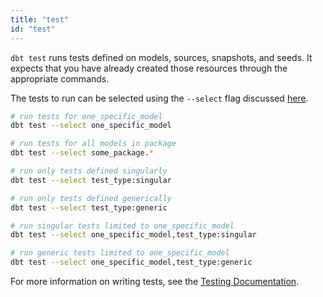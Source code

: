 ```yaml
---
title: "test"
id: "test"
---
```


`dbt test` runs tests defined on models, sources, snapshots, and seeds. It expects that you have already created those resources through the appropriate commands.

The tests to run can be selected using the `--select` flag discussed [here](/reference/node-selection/syntax).

```bash
# run tests for one_specific_model
dbt test --select one_specific_model

# run tests for all models in package
dbt test --select some_package.*

# run only tests defined singularly
dbt test --select test_type:singular

# run only tests defined generically
dbt test --select test_type:generic

# run singular tests limited to one_specific_model
dbt test --select one_specific_model,test_type:singular

# run generic tests limited to one_specific_model
dbt test --select one_specific_model,test_type:generic
```

For more information on writing tests, see the [Testing Documentation](/docs/build/tests).
